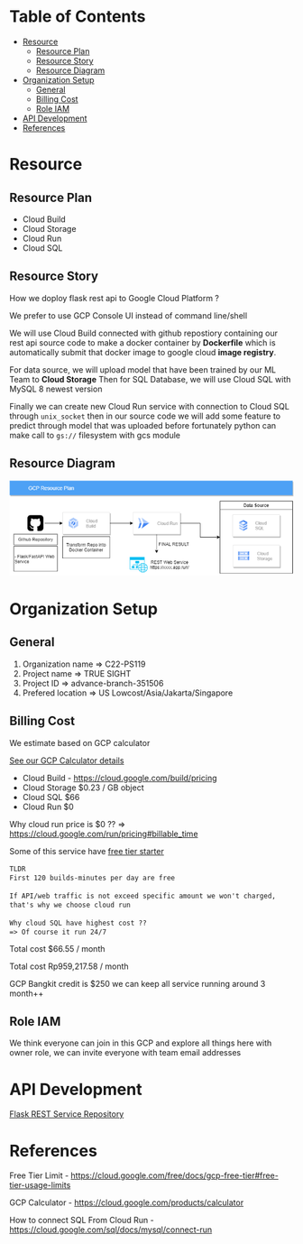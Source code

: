 Table of Contents
=================

  * [Resource](#resource)
    * [Resource Plan](#resource-plan)
    * [Resource Story](#resource-story)
    * [Resource Diagram](#resource-diagram)
  * [Organization Setup](#organization-setup)
    * [General](#general)
    * [Billing Cost](#billing-cost)
    * [Role IAM](#role-iam)
  * [API Development](#api-development)
  * [References](#references)

# Resource

## Resource Plan
- Cloud Build
- Cloud Storage
- Cloud Run
- Cloud SQL

## Resource Story

How we doploy flask rest api to Google Cloud Platform ?

We prefer to use GCP Console UI instead of command line/shell

We will use Cloud Build connected with github repostiory containing
our rest api source code to make a docker container by **Dockerfile** which is
automatically submit that docker image to google cloud **image registry**.

For data source, we will upload model that have been trained by our ML Team to **Cloud Storage**
Then for SQL Database, we will use Cloud SQL with MySQL 8 newest version

Finally we can create new Cloud Run service with connection to Cloud SQL through `unix_socket`
then in our source code we will add some feature to predict through model that was uploaded before
fortunately python can make call to `gs://` filesystem with gcs module


## Resource Diagram
![Diagram](https://raw.githubusercontent.com/C22-PS119/api-true-sight/main/GCP.png)

# Organization Setup

## General
1. Organization name => C22-PS119
2. Project name => TRUE SIGHT
3. Project ID => advance-branch-351506
4. Prefered location => US Lowcost/Asia/Jakarta/Singapore

## Billing Cost
We estimate based on GCP calculator

[See our GCP Calculator details](https://cloud.google.com/products/calculator/#id=98cce779-e7d3-4d5b-b340-d9c99eb8fe9c)

- Cloud Build - https://cloud.google.com/build/pricing
- Cloud Storage $0.23 / GB object
- Cloud SQL $66
- Cloud Run $0

Why cloud run price is $0 ??
=> https://cloud.google.com/run/pricing#billable_time

Some of this service have [free tier starter](https://cloud.google.com/free/docs/gcp-free-tier#free-tier-usage-limits)

```
TLDR
First 120 builds-minutes per day are free

If API/web traffic is not exceed specific amount we won't charged, that's why we choose cloud run

Why cloud SQL have highest cost ??
=> Of course it run 24/7
```


Total cost $66.55 / month

Total cost Rp959,217.58 / month

GCP Bangkit credit is $250 we can keep all service running around 3 month++

## Role IAM
We think everyone can join in this GCP and explore all things here with owner role, we can invite everyone with team email addresses

# API Development
[Flask REST Service Repository](https://github.com/C22-PS119/flask_true_sight)

# References

Free Tier Limit - https://cloud.google.com/free/docs/gcp-free-tier#free-tier-usage-limits

GCP Calculator - https://cloud.google.com/products/calculator

How to connect SQL From Cloud Run - https://cloud.google.com/sql/docs/mysql/connect-run

